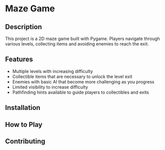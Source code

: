 # Maze Game

## Description
This project is a 2D maze game built with Pygame. Players navigate through various levels, collecting items and avoiding enemies to reach the exit.

## Features
- Multiple levels with increasing difficulty
- Collectible items that are necessary to unlock the level exit
- Enemies with basic AI that become more challenging as you progress
- Limited visibility to increase difficulty
- Pathfinding hints available to guide players to collectibles and exits

## Installation

## How to Play

## Contributing